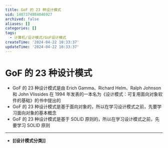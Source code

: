 ```yaml
---
title: GoF 的 23 种设计模式
uid: 1407374884046927
archived: false
aliases: []
categories: []
tags:
  - 计算机/设计模式/GoF设计模式
createTime: '2024-04-22 10:33:37'
updateTime: '2024-04-22 10:33:37'
---
```


# GoF 的 23 种设计模式

- GoF 的 23 种设计模式是由 Erich Gamma、Richard Helm、Ralph Johnson 和 John Vlissides 在 1994 年发表的一本名为《设计模式：可复用面向对象软件的基础》的书中提出的
- GoF 的 23 种设计模式是基于面向对象的，所以在学习设计模式之前，先要学习面向对象的基本概念
- GoF 的 23 种设计模式是基于 SOLID 原则的，所以在学习设计模式之前，先要学习 SOLID 原则
---

- **[[设计模式分类]]**
